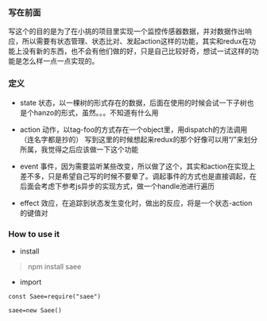 ### 写在前面

写这个的目的是为了在小挑的项目里实现一个监控传感器数据，并对数据作出响应，所以需要有状态管理、状态比对、发起action这样的功能，其实和redux在功能上没有新的东西，也不会有他们做的好，只是自己比较好奇，想试一试这样的功能是怎么样一点一点实现的。

### 定义

- state
    状态，以一棵树的形式存在的数据，后面在使用的时候会试一下子树也是个hanzo的形式，虽然。。。不知道有什么用

- action
    动作，以tag-foo的方式存在一个object里，用dispatch的方法调用（连名字都是抄的）
    写到这里的时候想起来redux的那个好像可以用“/”来划分所属，我觉得之后应该做一下这个功能
- event
    事件，因为需要监听某些改变，所以做了这个，其实和action在实现上差不多，只是希望自己写的时候不要晕了。调起事件的方式也是直接调起，在后面会考虑下参考js异步的实现方式，做一个handle池进行遍历

- effect
    效应，在追踪到状态发生变化时，做出的反应，将是一个状态-action的键值对

### How to use it

- install

> npm install saee

- import

```
const Saee=require("saee")

saee=new Saee()
```

###